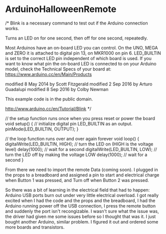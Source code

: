 # ArduinoHalloweenRemote

/*
  Blink is a necessary command to test out if the Arduino connection works.

  Turns an LED on for one second, then off for one second, repeatedly.

  Most Arduinos have an on-board LED you can control. On the UNO, MEGA and ZERO
  it is attached to digital pin 13, on MKR1000 on pin 6. LED_BUILTIN is set to
  the correct LED pin independent of which board is used.
  If you want to know what pin the on-board LED is connected to on your Arduino
  model, check the Technical Specs of your board at:
  https://www.arduino.cc/en/Main/Products

  modified 8 May 2014
  by Scott Fitzgerald
  modified 2 Sep 2016
  by Arturo Guadalupi
  modified 8 Sep 2016
  by Colby Newman

  This example code is in the public domain.

  http://www.arduino.cc/en/Tutorial/Blink
*/

// the setup function runs once when you press reset or power the board
void setup() {
  // initialize digital pin LED_BUILTIN as an output.
  pinMode(LED_BUILTIN, OUTPUT);
}

// the loop function runs over and over again forever
void loop() {
  digitalWrite(LED_BUILTIN, HIGH);   // turn the LED on (HIGH is the voltage level)
  delay(1000);                       // wait for a second
  digitalWrite(LED_BUILTIN, LOW);    // turn the LED off by making the voltage LOW
  delay(1000);                       // wait for a second
}


From there we need to import the remote Data (coming soon).
I plugged in the props to a breadboard and assigned a pin to start and electrical charge when Button 1 was pressed, and Turn off when Button 2 was pressed. 

So there was a bit of learning in the electrical field that had to happen:
Arduino USB ports burn out under very little electrical overload. 
  I got really excited when I had the code and the props and the breadboard, I had the Arduino running power off the USB connection, I press the remote button and suddenly the port isn't recongizable. I wasn't sure what the issue was, the driver had given me some issues before so I thought that was it.
  I just bought another Arduino, similar problem. I figured it out and ordered some more boards and transistors.
